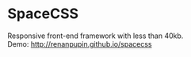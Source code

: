 SpaceCSS
========
Responsive front-end framework with less than 40kb.<br>
Demo: http://renanpupin.github.io/spacecss
